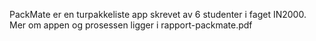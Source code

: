 PackMate er en turpakkeliste app skrevet av 6 studenter i faget IN2000. Mer om appen og prosessen ligger i rapport-packmate.pdf
